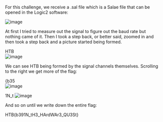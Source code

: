 For this challenge, we receive a .sal file which is a Salae file that can be opened in the Logic2 software:

![image](https://user-images.githubusercontent.com/80063008/227525327-34463318-2cde-4d00-832e-fc312fe5a092.png)

At first I tried to measure out the signal to figure out the baud rate but nothing came of it. Then I took a step back, or better said, zoomed in and then took a step back and a picture started being formed.

HTB  
![image](https://user-images.githubusercontent.com/80063008/227530433-18f99208-657f-4ea8-a770-33c11b6fe1c1.png)

We can see HTB being formed by the signal channels themselves. Scrolling to the right we get more of the flag:

{b35  
![image](https://user-images.githubusercontent.com/80063008/227530527-ad7998d1-0972-4ae2-aa5a-4212b2bb5bfe.png)

1N_t
![image](https://user-images.githubusercontent.com/80063008/227530608-7c1b9fb9-939c-4912-b52d-edf961a12b67.png)

And so on until we write down the entire flag:

HTB{b391N_tH3_HArdWAr3_QU3St}